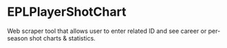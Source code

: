 # EPLPlayerShotChart
Web scraper tool that allows user to enter related ID and see career or per-season shot charts &amp; statistics.
